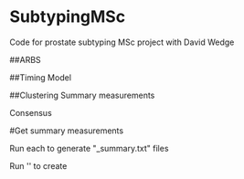 # SubtypingMSc
Code for prostate subtyping MSc project with David Wedge

##ARBS


##Timing Model


##Clustering Summary measurements


Consensus


#Get summary measurements

Run each to generate "_summary.txt" files


Run '' to create